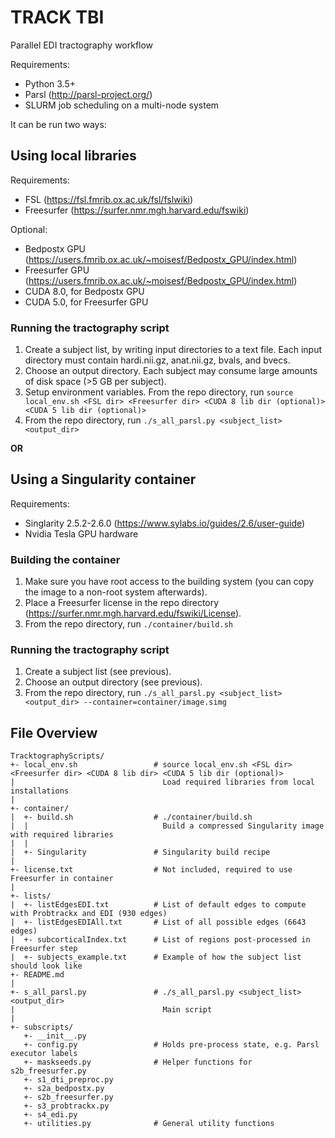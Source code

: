 # TRACK TBI

Parallel EDI tractography workflow

Requirements:
* Python 3.5+
* Parsl (http://parsl-project.org/)
* SLURM job scheduling on a multi-node system

It can be run two ways:

## Using local libraries
Requirements:
* FSL (https://fsl.fmrib.ox.ac.uk/fsl/fslwiki)
* Freesurfer (https://surfer.nmr.mgh.harvard.edu/fswiki)

Optional:
* Bedpostx GPU (https://users.fmrib.ox.ac.uk/~moisesf/Bedpostx_GPU/index.html)
* Freesurfer GPU (https://users.fmrib.ox.ac.uk/~moisesf/Bedpostx_GPU/index.html)
* CUDA 8.0, for Bedpostx GPU
* CUDA 5.0, for Freesurfer GPU

### Running the tractography script
1. Create a subject list, by writing input directories to a text file. Each input directory must contain hardi.nii.gz, anat.nii.gz, bvals, and bvecs.
2. Choose an output directory. Each subject may consume large amounts of disk space (>5 GB per subject).
3. Setup environment variables. From the repo directory, run `source local_env.sh <FSL dir> <Freesurfer dir> <CUDA 8 lib dir (optional)> <CUDA 5 lib dir (optional)>`
4. From the repo directory, run `./s_all_parsl.py <subject_list> <output_dir>`

**OR**

## Using a Singularity container
Requirements:
* Singlarity 2.5.2-2.6.0 (https://www.sylabs.io/guides/2.6/user-guide)
* Nvidia Tesla GPU hardware

### Building the container

1. Make sure you have root access to the building system (you can copy the image to a non-root system afterwards).
2. Place a Freesurfer license in the repo directory (https://surfer.nmr.mgh.harvard.edu/fswiki/License).
3. From the repo directory, run `./container/build.sh`

### Running the tractography script

1. Create a subject list (see previous).
2. Choose an output directory (see previous).
3. From the repo directory, run `./s_all_parsl.py <subject_list> <output_dir> --container=container/image.simg`

## File Overview

```
TracktographyScripts/
+- local_env.sh                 # source local_env.sh <FSL dir> <Freesurfer dir> <CUDA 8 lib dir> <CUDA 5 lib dir (optional)>
|                                 Load required libraries from local installations
|
+- container/
|  +- build.sh                  # ./container/build.sh
|  |                              Build a compressed Singularity image with required libraries
|  |
|  +- Singularity               # Singularity build recipe
|
+- license.txt                  # Not included, required to use Freesurfer in container
|
+- lists/
|  +- listEdgesEDI.txt          # List of default edges to compute with Probtrackx and EDI (930 edges)
|  +- listEdgesEDIAll.txt       # List of all possible edges (6643 edges)
|  +- subcorticalIndex.txt      # List of regions post-processed in Freesurfer step
|  +- subjects_example.txt      # Example of how the subject list should look like
+- README.md
|
+- s_all_parsl.py               # ./s_all_parsl.py <subject_list> <output_dir>
|                                 Main script
|
+- subscripts/
   +- __init__.py
   +- config.py                 # Holds pre-process state, e.g. Parsl executor labels
   +- maskseeds.py              # Helper functions for s2b_freesurfer.py
   +- s1_dti_preproc.py
   +- s2a_bedpostx.py
   +- s2b_freesurfer.py
   +- s3_probtrackx.py
   +- s4_edi.py
   +- utilities.py              # General utility functions
```
